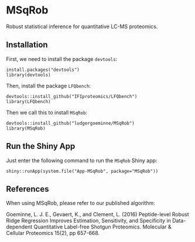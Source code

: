 # MSqRob

Robust statistical inference for quantitative LC-MS proteomics.

## Installation

First, we need to install the package `devtools`:

~~~~
install.packages("devtools")
library(devtools)
~~~~

Then, install the package `LFQbench`:

~~~~
devtools::install_github("IFIproteomics/LFQbench")
library(LFQbench)
~~~~

Then we call this to install `MSqRob`:

~~~~
devtools::install_github("ludgergoeminne/MSqRob")
library(MSqRob)
~~~~

## Run the Shiny App

Just enter the following command to run the `MSqRob` Shiny app:

~~~~
shiny::runApp(system.file("App-MSqRob", package="MSqRob"))
~~~~

## References

When using MSqRob, please refer to our published algorithm:

Goeminne, L. J. E., Gevaert, K., and Clement, L. (2016) Peptide-level Robust Ridge Regression Improves Estimation, Sensitivity, and Specificity in Data-dependent Quantitative Label-free Shotgun Proteomics. Molecular & Cellular Proteomics 15(2), pp 657-668.

